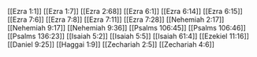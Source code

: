 [[Ezra 1:1]]
[[Ezra 1:7]]
[[Ezra 2:68]]
[[Ezra 6:1]]
[[Ezra 6:14]]
[[Ezra 6:15]]
[[Ezra 7:6]]
[[Ezra 7:8]]
[[Ezra 7:11]]
[[Ezra 7:28]]
[[Nehemiah 2:17]]
[[Nehemiah 9:17]]
[[Nehemiah 9:36]]
[[Psalms 106:45]]
[[Psalms 106:46]]
[[Psalms 136:23]]
[[Isaiah 5:2]]
[[Isaiah 5:5]]
[[Isaiah 61:4]]
[[Ezekiel 11:16]]
[[Daniel 9:25]]
[[Haggai 1:9]]
[[Zechariah 2:5]]
[[Zechariah 4:6]]
